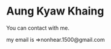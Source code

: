 <h1>Aung Kyaw Khaing</h1>
<p> You can contact with me.</p>
<p>my email is =>nonhear.1500@gmail.com</p>
